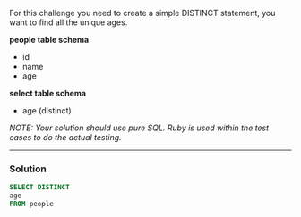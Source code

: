 For this challenge you need to create a simple DISTINCT statement, you want to find all the unique ages.

**people table schema**
- id
- name
- age

**select table schema**
- age (distinct)

*NOTE: Your solution should use pure SQL. Ruby is used within the test cases to do the actual testing.*

---

### Solution

```sql
SELECT DISTINCT
age
FROM people
```
